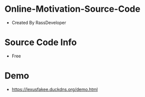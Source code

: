 # Online-Motivation-Source-Code
- Created By RassDeveloper
# Source Code Info
- Free
# Demo
- https://lexusfakee.duckdns.org/demo.html

